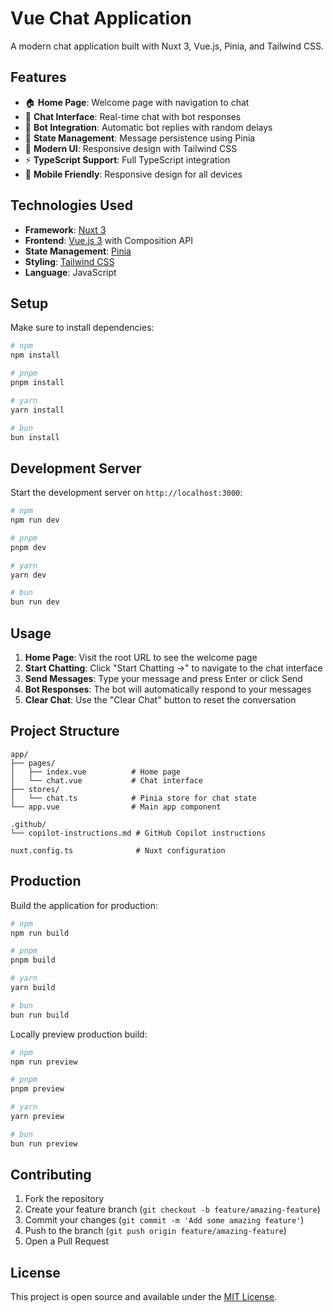 # Vue Chat Application

A modern chat application built with Nuxt 3, Vue.js, Pinia, and Tailwind CSS.

## Features

- 🏠 **Home Page**: Welcome page with navigation to chat
- 💬 **Chat Interface**: Real-time chat with bot responses
- 🤖 **Bot Integration**: Automatic bot replies with random delays
- 💾 **State Management**: Message persistence using Pinia
- 🎨 **Modern UI**: Responsive design with Tailwind CSS
- ⚡ **TypeScript Support**: Full TypeScript integration
- 📱 **Mobile Friendly**: Responsive design for all devices

## Technologies Used

- **Framework**: [Nuxt 3](https://nuxt.com/)
- **Frontend**: [Vue.js 3](https://vuejs.org/) with Composition API
- **State Management**: [Pinia](https://pinia.vuejs.org/)
- **Styling**: [Tailwind CSS](https://tailwindcss.com/)
- **Language**: JavaScript

## Setup

Make sure to install dependencies:

```bash
# npm
npm install

# pnpm
pnpm install

# yarn
yarn install

# bun
bun install
```

## Development Server

Start the development server on `http://localhost:3000`:

```bash
# npm
npm run dev

# pnpm
pnpm dev

# yarn
yarn dev

# bun
bun run dev
```

## Usage

1. **Home Page**: Visit the root URL to see the welcome page
2. **Start Chatting**: Click "Start Chatting →" to navigate to the chat interface
3. **Send Messages**: Type your message and press Enter or click Send
4. **Bot Responses**: The bot will automatically respond to your messages
5. **Clear Chat**: Use the "Clear Chat" button to reset the conversation

## Project Structure

```
app/
├── pages/
│   ├── index.vue          # Home page
│   └── chat.vue           # Chat interface
├── stores/
│   └── chat.ts            # Pinia store for chat state
└── app.vue                # Main app component

.github/
└── copilot-instructions.md # GitHub Copilot instructions

nuxt.config.ts              # Nuxt configuration
```

## Production

Build the application for production:

```bash
# npm
npm run build

# pnpm
pnpm build

# yarn
yarn build

# bun
bun run build
```

Locally preview production build:

```bash
# npm
npm run preview

# pnpm  
pnpm preview

# yarn
yarn preview

# bun
bun run preview
```

## Contributing

1. Fork the repository
2. Create your feature branch (`git checkout -b feature/amazing-feature`)
3. Commit your changes (`git commit -m 'Add some amazing feature'`)
4. Push to the branch (`git push origin feature/amazing-feature`)
5. Open a Pull Request

## License

This project is open source and available under the [MIT License](LICENSE).
